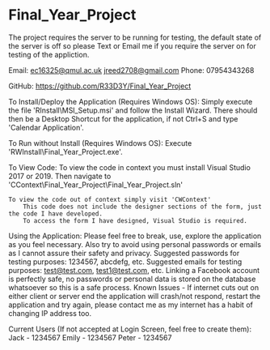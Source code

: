 # Final_Year_Project

The project requires the server to be running for testing, the default state of the server is off so please Text or Email me if you require the server on for testing of the appliction.

Email: ec16325@qmul.ac.uk	jreed2708@gmail.com
Phone: 07954343268

GitHub: https://github.com/R33D3Y/Final_Year_Project

To Install/Deploy the Application (Requires Windows OS):
	Simply execute the file 'RInstall\MSI_Setup.msi' and follow the Install Wizard.
	There should then be a Desktop Shortcut for the application, if not Ctrl+S and type 'Calendar Application'.

To Run without Install (Requires Windows OS):
	Execute 'RWInstall\Final_Year_Project.exe'.

To View Code:
	To view the code in context you must install Visual Studio 2017 or 2019.
		Then navigate to 'CContext\Final_Year_Project\Final_Year_Project.sln'

	To view the code out of context simply visit 'CWContext'
		This code does not include the designer sections of the form, just the code I have developed.
		To access the form I have designed, Visual Studio is required.

Using the Application:
	Please feel free to break, use, explore the application as you feel necessary.
	Also try to avoid using personal passwords or emails as I cannot assure their safety and privacy.
		Suggested passwords for testing purposes: 1234567, abcdefg, etc.
		Suggested emails for testing purposes: test@test.com, test1@test.com, etc.
	Linking a Facebook account is perfectly safe, no passwords or personal data is stored on the database whatsoever so this is a safe process.
	Known Issues -
		If internet cuts out on either client or server end the application will crash/not respond, restart the application and try again, please contact me as my internet has a habit of changing IP address too.

Current Users (If not accepted at Login Screen, feel free to create them):
	Jack - 1234567
	Emily - 1234567
	Peter - 1234567
